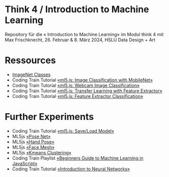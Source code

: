 # Think 4 / Introduction to Machine Learning

Repository für die « Introduction to Machine Learning» im Modul think 4 mit Max Frischknecht, 26. Februar & 8. März 2024, HSLU Data Design + Art


# Ressources

- [ImageNet Classes](https://github.com/ml5js/ml5-library/blob/main/src/utils/IMAGENET_CLASSES.js)
- Coding Train Tutorial [«ml5.js: Image Classification with MobileNet»](https://www.youtube.com/watch?v=yNkAuWz5lnY&list=PLRqwX-V7Uu6YPSwT06y_AEYTqIwbeam3y&index=4)
- Coding Train Tutorial [«ml5.js: Webcam Image Classification»](https://www.youtube.com/watch?v=D9BoBSkLvFo&list=PLRqwX-V7Uu6YPSwT06y_AEYTqIwbeam3y&index=4)
- Coding Train Tutorial [«ml5.js: Transfer Learning with Feature Extractor»](https://www.youtube.com/watch?v=kRpZ5OqUY6Y&list=PLRqwX-V7Uu6YPSwT06y_AEYTqIwbeam3y&index=6)
- Coding Train Tutorial [«ml5.js: Feature Extractor Classification»](https://www.youtube.com/watch?v=eeO-rWYFuG0&list=PLRqwX-V7Uu6YPSwT06y_AEYTqIwbeam3y&index=7)


# Further Experiments

- Coding Train Tutorial [«ml5.js: Save/Load Model»](https://www.youtube.com/watch?v=eU7gIy3xV30)
- ML5js [«Pose Net»](https://learn.ml5js.org/#/reference/posenet)
- ML5js [«Hand Pose»](https://learn.ml5js.org/#/reference/handpose)
- ML5js [«Face Mesh»](https://learn.ml5js.org/#/reference/facemesh)
- ML5js [«Kmeans Clustering»](https://learn.ml5js.org/#/reference/kmeans)
- Coding Train Playlist [«Beginners Guide to Machine Learning in JavaScript»](https://www.youtube.com/playlist?list=PLRqwX-V7Uu6YPSwT06y_AEYTqIwbeam3y)
- Coding Train Tutorial [«Introduction to Neural Networks»](https://www.youtube.com/watch?v=XJ7HLz9VYz0&list=PLRqwX-V7Uu6aCibgK1PTWWu9by6XFdCfh)